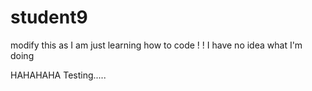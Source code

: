 # student9
modify this as I am just 
learning how to code 
!
!
I have no idea what I'm doing

HAHAHAHA
Testing.....
